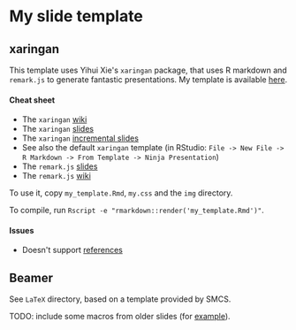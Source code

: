 # My slide template

## xaringan

This template uses Yihui Xie's `xaringan` package, that uses R
markdown and `remark.js` to generate fantastic presentations. My
template is available
[here](https://raw.githack.com/lgatto/slide-templates/master/my_template.html).


#### Cheat sheet

- The `xaringan` [wiki](https://github.com/yihui/xaringan/wiki)
- The `xaringan` [slides](https://slides.yihui.name/xaringan/)
- The `xaringan` [incremental slides](https://slides.yihui.name/xaringan/incremental.html)
- See also the default `xaringan` template (in RStudio: `File -> New
  File -> R Markdown -> From Template -> Ninja Presentation`)
- The `remark.js` [slides](https://remarkjs.com/)
- The `remark.js` [wiki](https://github.com/gnab/remark/wiki)

To use it, copy `my_template.Rmd`, `my.css` and the `img` directory.

To compile, run `Rscript -e "rmarkdown::render('my_template.Rmd')"`.

#### Issues

- Doesn't support [references](https://github.com/yihui/xaringan/issues/26)

## Beamer

See `LaTeX` directory, based on a template provided by SMCS.

TODO: include some macros from older slides (for [example](https://github.com/lgatto/2019_07_18_ISCB_KULeuven/blob/master/slides.tex)).
